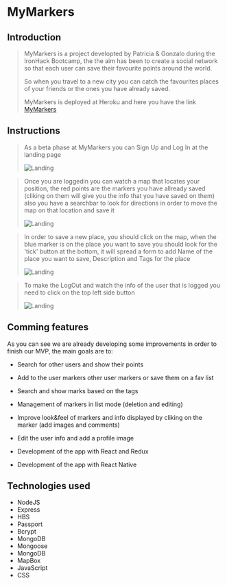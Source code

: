 # MyMarkers
## Introduction
>MyMarkers is a project developted by Patricia & Gonzalo during the IronHack Bootcamp, the the aim has been to create a social network so that each user can save their favourite points around the world.
>
>So when you travel to a new city you can catch the favourites places of your friends or the ones you have already saved.
>
>MyMarkers is deployed at Heroku and here you have the link [MyMarkers](https://mymarkers.herokuapp.com/)

## Instructions 
>As a beta phase at MyMarkers you can Sign Up and Log In at the landing page 
>
>![Landing](https://res.cloudinary.com/dtiirrgu1/image/upload/v1552911849/Login.png "Landing")

>Once you are loggedin you can watch a map that locates your position, the red points are the markers you have allready saved (cliking on them will give you the info that you have saved on them) also you have a searchbar to look for directions in order to move the map on that location and save it 
>
>![Landing](https://res.cloudinary.com/dtiirrgu1/image/upload/v1552911852/Principal.png "Landing")

>In order to save a new place, you should click on the map, when the blue marker is on the place you want to save you should look for the 'tick' button at the bottom, it will spread a form to add Name of the place you want to save, Description and Tags for the place 
>
>![Landing](https://res.cloudinary.com/dtiirrgu1/image/upload/v1552911851/Add.png "Landing")

>To make the LogOut and watch the info of the user that is logged you need to click on the top left side button 
>
>![Landing](https://res.cloudinary.com/dtiirrgu1/image/upload/v1552911853/LogOut.png "Landing")

## Comming features 
As you can see we are already developing some improvements in order to finish our MVP, the main goals are to:

* Search for other users and show their points 
* Add to the user markers other user markers or save them on a fav list
* Search and show marks based on the tags 
* Management of markers in list mode (deletion and editing)
* Improve look&feel of markers and info displayed by cliking on the marker (add images and comments)
* Edit the user info and add a profile image

* Development of the app with React and Redux 
* Development of the app with React Native 

## Technologies used
- NodeJS
- Express
- HBS
- Passport
- Bcrypt
- MongoDB
- Mongoose
- MongoDB
- MapBox
- JavaScript
- CSS